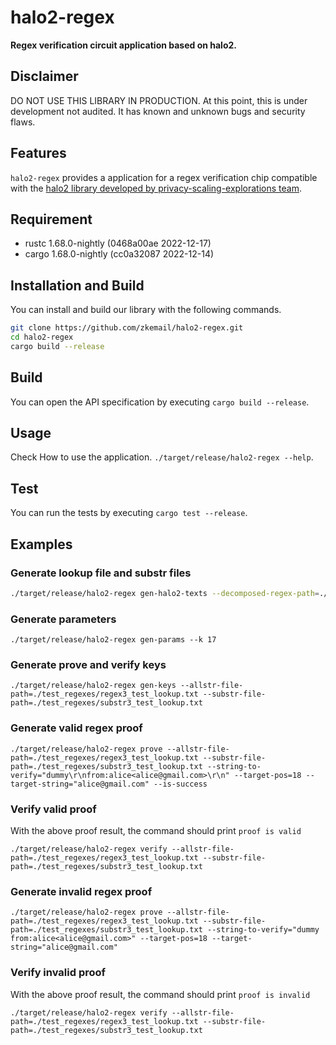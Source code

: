 # halo2-regex

**Regex verification circuit application based on halo2.**

## Disclaimer
DO NOT USE THIS LIBRARY IN PRODUCTION. At this point, this is under development not audited. It has known and unknown bugs and security flaws.

## Features
`halo2-regex` provides a application for a regex verification chip compatible with the [halo2 library developed by privacy-scaling-explorations team](https://github.com/privacy-scaling-explorations/halo2).

## Requirement
- rustc 1.68.0-nightly (0468a00ae 2022-12-17)
- cargo 1.68.0-nightly (cc0a32087 2022-12-14)

## Installation and Build
You can install and build our library with the following commands.
```bash
git clone https://github.com/zkemail/halo2-regex.git
cd halo2-regex
cargo build --release
```
## Build
You can open the API specification by executing `cargo build --release`.

## Usage
Check How to use the application. `./target/release/halo2-regex --help`.

## Test
You can run the tests by executing `cargo test --release`.

## Examples

### Generate lookup file and substr files

```bash
./target/release/halo2-regex gen-halo2-texts --decomposed-regex-path=./test_regexes/regex3_test.json --allstr-file-path=./test_regexes/regex3_test_lookup.txt --substrs-dir-path=./test_regexes/
```

### Generate parameters
```
./target/release/halo2-regex gen-params --k 17
```

### Generate prove and verify keys
```
./target/release/halo2-regex gen-keys --allstr-file-path=./test_regexes/regex3_test_lookup.txt --substr-file-path=./test_regexes/substr3_test_lookup.txt
```

### Generate valid regex proof
```
./target/release/halo2-regex prove --allstr-file-path=./test_regexes/regex3_test_lookup.txt --substr-file-path=./test_regexes/substr3_test_lookup.txt --string-to-verify="dummy\r\nfrom:alice<alice@gmail.com>\r\n" --target-pos=18 --target-string="alice@gmail.com" --is-success
```

### Verify valid proof
With the above proof result, the command should print `proof is valid`
```
./target/release/halo2-regex verify --allstr-file-path=./test_regexes/regex3_test_lookup.txt --substr-file-path=./test_regexes/substr3_test_lookup.txt
```

### Generate invalid regex proof
```
./target/release/halo2-regex prove --allstr-file-path=./test_regexes/regex3_test_lookup.txt --substr-file-path=./test_regexes/substr3_test_lookup.txt --string-to-verify="dummy from:alice<alice@gmail.com>" --target-pos=18 --target-string="alice@gmail.com"
```

### Verify invalid proof
With the above proof result, the command should print `proof is invalid`
```
./target/release/halo2-regex verify --allstr-file-path=./test_regexes/regex3_test_lookup.txt --substr-file-path=./test_regexes/substr3_test_lookup.txt
```
